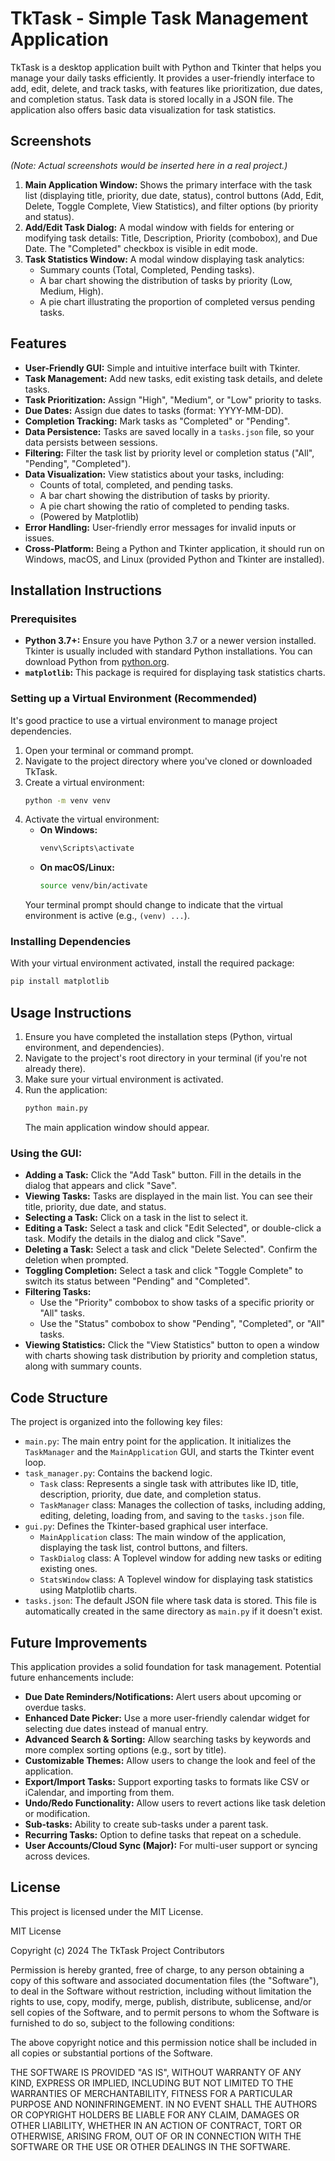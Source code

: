 # TkTask - Simple Task Management Application

TkTask is a desktop application built with Python and Tkinter that helps you manage your daily tasks efficiently. It provides a user-friendly interface to add, edit, delete, and track tasks, with features like prioritization, due dates, and completion status. Task data is stored locally in a JSON file. The application also offers basic data visualization for task statistics.

## Screenshots

*(Note: Actual screenshots would be inserted here in a real project.)*

1.  **Main Application Window:** Shows the primary interface with the task list (displaying title, priority, due date, status), control buttons (Add, Edit, Delete, Toggle Complete, View Statistics), and filter options (by priority and status).
2.  **Add/Edit Task Dialog:** A modal window with fields for entering or modifying task details: Title, Description, Priority (combobox), and Due Date. The "Completed" checkbox is visible in edit mode.
3.  **Task Statistics Window:** A modal window displaying task analytics:
    *   Summary counts (Total, Completed, Pending tasks).
    *   A bar chart showing the distribution of tasks by priority (Low, Medium, High).
    *   A pie chart illustrating the proportion of completed versus pending tasks.

## Features

*   **User-Friendly GUI:** Simple and intuitive interface built with Tkinter.
*   **Task Management:** Add new tasks, edit existing task details, and delete tasks.
*   **Task Prioritization:** Assign "High", "Medium", or "Low" priority to tasks.
*   **Due Dates:** Assign due dates to tasks (format: YYYY-MM-DD).
*   **Completion Tracking:** Mark tasks as "Completed" or "Pending".
*   **Data Persistence:** Tasks are saved locally in a `tasks.json` file, so your data persists between sessions.
*   **Filtering:** Filter the task list by priority level or completion status ("All", "Pending", "Completed").
*   **Data Visualization:** View statistics about your tasks, including:
    *   Counts of total, completed, and pending tasks.
    *   A bar chart showing the distribution of tasks by priority.
    *   A pie chart showing the ratio of completed to pending tasks.
    *   (Powered by Matplotlib)
*   **Error Handling:** User-friendly error messages for invalid inputs or issues.
*   **Cross-Platform:** Being a Python and Tkinter application, it should run on Windows, macOS, and Linux (provided Python and Tkinter are installed).

## Installation Instructions

### Prerequisites

*   **Python 3.7+:** Ensure you have Python 3.7 or a newer version installed. Tkinter is usually included with standard Python installations. You can download Python from [python.org](https://www.python.org/).
*   **`matplotlib`:** This package is required for displaying task statistics charts.

### Setting up a Virtual Environment (Recommended)

It's good practice to use a virtual environment to manage project dependencies.

1.  Open your terminal or command prompt.
2.  Navigate to the project directory where you've cloned or downloaded TkTask.
3.  Create a virtual environment:
    ```bash
    python -m venv venv
    ```
4.  Activate the virtual environment:
    *   **On Windows:**
        ```bash
        venv\Scripts\activate
        ```
    *   **On macOS/Linux:**
        ```bash
        source venv/bin/activate
        ```
    Your terminal prompt should change to indicate that the virtual environment is active (e.g., `(venv) ...`).

### Installing Dependencies

With your virtual environment activated, install the required package:

```bash
pip install matplotlib
```

## Usage Instructions

1.  Ensure you have completed the installation steps (Python, virtual environment, and dependencies).
2.  Navigate to the project's root directory in your terminal (if you're not already there).
3.  Make sure your virtual environment is activated.
4.  Run the application:
    ```bash
    python main.py
    ```
    The main application window should appear.

### Using the GUI:

*   **Adding a Task:** Click the "Add Task" button. Fill in the details in the dialog that appears and click "Save".
*   **Viewing Tasks:** Tasks are displayed in the main list. You can see their title, priority, due date, and status.
*   **Selecting a Task:** Click on a task in the list to select it.
*   **Editing a Task:** Select a task and click "Edit Selected", or double-click a task. Modify the details in the dialog and click "Save".
*   **Deleting a Task:** Select a task and click "Delete Selected". Confirm the deletion when prompted.
*   **Toggling Completion:** Select a task and click "Toggle Complete" to switch its status between "Pending" and "Completed".
*   **Filtering Tasks:**
    *   Use the "Priority" combobox to show tasks of a specific priority or "All" tasks.
    *   Use the "Status" combobox to show "Pending", "Completed", or "All" tasks.
*   **Viewing Statistics:** Click the "View Statistics" button to open a window with charts showing task distribution by priority and completion status, along with summary counts.

## Code Structure

The project is organized into the following key files:

*   `main.py`: The main entry point for the application. It initializes the `TaskManager` and the `MainApplication` GUI, and starts the Tkinter event loop.
*   `task_manager.py`: Contains the backend logic.
    *   `Task` class: Represents a single task with attributes like ID, title, description, priority, due date, and completion status.
    *   `TaskManager` class: Manages the collection of tasks, including adding, editing, deleting, loading from, and saving to the `tasks.json` file.
*   `gui.py`: Defines the Tkinter-based graphical user interface.
    *   `MainApplication` class: The main window of the application, displaying the task list, control buttons, and filters.
    *   `TaskDialog` class: A Toplevel window for adding new tasks or editing existing ones.
    *   `StatsWindow` class: A Toplevel window for displaying task statistics using Matplotlib charts.
*   `tasks.json`: The default JSON file where task data is stored. This file is automatically created in the same directory as `main.py` if it doesn't exist.

## Future Improvements

This application provides a solid foundation for task management. Potential future enhancements include:

*   **Due Date Reminders/Notifications:** Alert users about upcoming or overdue tasks.
*   **Enhanced Date Picker:** Use a more user-friendly calendar widget for selecting due dates instead of manual entry.
*   **Advanced Search & Sorting:** Allow searching tasks by keywords and more complex sorting options (e.g., sort by title).
*   **Customizable Themes:** Allow users to change the look and feel of the application.
*   **Export/Import Tasks:** Support exporting tasks to formats like CSV or iCalendar, and importing from them.
*   **Undo/Redo Functionality:** Allow users to revert actions like task deletion or modification.
*   **Sub-tasks:** Ability to create sub-tasks under a parent task.
*   **Recurring Tasks:** Option to define tasks that repeat on a schedule.
*   **User Accounts/Cloud Sync (Major):** For multi-user support or syncing across devices.

## License

This project is licensed under the MIT License.

MIT License

Copyright (c) 2024 The TkTask Project Contributors

Permission is hereby granted, free of charge, to any person obtaining a copy
of this software and associated documentation files (the "Software"), to deal
in the Software without restriction, including without limitation the rights
to use, copy, modify, merge, publish, distribute, sublicense, and/or sell
copies of the Software, and to permit persons to whom the Software is
furnished to do so, subject to the following conditions:

The above copyright notice and this permission notice shall be included in all
copies or substantial portions of the Software.

THE SOFTWARE IS PROVIDED "AS IS", WITHOUT WARRANTY OF ANY KIND, EXPRESS OR
IMPLIED, INCLUDING BUT NOT LIMITED TO THE WARRANTIES OF MERCHANTABILITY,
FITNESS FOR A PARTICULAR PURPOSE AND NONINFRINGEMENT. IN NO EVENT SHALL THE
AUTHORS OR COPYRIGHT HOLDERS BE LIABLE FOR ANY CLAIM, DAMAGES OR OTHER
LIABILITY, WHETHER IN AN ACTION OF CONTRACT, TORT OR OTHERWISE, ARISING FROM,
OUT OF OR IN CONNECTION WITH THE SOFTWARE OR THE USE OR OTHER DEALINGS IN THE
SOFTWARE.
